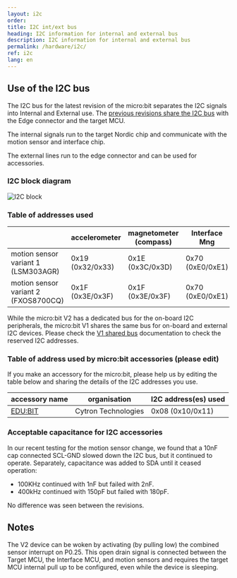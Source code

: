 ```yaml
---
layout: i2c
order:
title: I2C int/ext bus
heading: I2C information for internal and external bus
description: I2C information for internal and external bus
permalink: /hardware/i2c/
ref: i2c
lang: en
---
```


## Use of the I2C bus

The I2C bus for the latest revision of the micro:bit separates the I2C signals into Internal and External use. The [previous revisions share the I2C bus](../i2c-shared/) with the Edge connector and the target MCU.

The internal signals run to the target Nordic chip and communicate with the motion sensor and  interface chip.

The external lines run to the edge connector and can be used for accessories.

### I2C block diagram

![I2C block](/docs/hardware/assets/i2c-diagram.png)

### Table of addresses used

|                                   | accelerometer | magnetometer (compass) | Interface Mng    | Interface Storage |
|-----------------------------------|---------------|------------------------|------------------|-------------------|
| motion sensor variant 1 (LSM303AGR)  | 0x19 (0x32/0x33) | 0x1E (0x3C/0x3D) | 0x70 (0xE0/0xE1) | 0x72 (0xE4/0xE5) |
| motion sensor variant 2 (FXOS8700CQ) | 0x1F (0x3E/0x3F) | 0x1F (0x3E/0x3F) | 0x70 (0xE0/0xE1) | 0x72 (0xE4/0xE5) |

While the micro:bit <span class="v2">V2</span> has a dedicated bus for the on-board I2C peripherals, the micro:bit <span class="v1">V1</span> shares the same bus for on-board and external I2C devices. Please check the [V1 shared bus](../i2c-shared/) documentation to check the reserved I2C addresses.

### Table of address used by micro:bit accessories (please edit)

If you make an accessory for the micro:bit, please help us by editing the table below and sharing the details of the I2C addresses you use.

| accessory name | organisation | I2C address(es) used |
|----------------|--------------|-----------------------|
| [EDU:BIT](https://www.cytron.io/p-edubit-training-and-project-kit-for-microbit)| Cytron Technologies | 0x08 (0x10/0x11) |

### Acceptable capacitance for I2C accessories

In our recent testing for the motion sensor change, we found that a 10nF cap connected SCL-GND slowed down the I2C bus, but it continued to operate. Separately, capacitance was added to SDA until it ceased operation:

- 100KHz continued with 1nF but failed with 2nF.
- 400kHz continued with 150pF but failed with 180pF.

No difference was seen between the revisions.

## Notes

The <span class="v2">V2</span> device can be woken by activating (by pulling low) the combined sensor interrupt on P0.25. This open drain signal is connected between the Target MCU, the Interface MCU, and motion sensors and requires the target MCU internal pull up to be configured, even while the device is sleeping.
